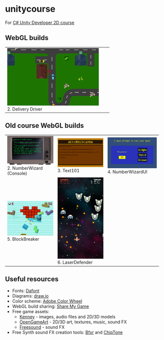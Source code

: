 # unitycourse
For [C# Unity Developer 2D course](https://www.udemy.com/unitycourse/)

## WebGL builds
<table>
  <tr>
    <td><a href="https://runninglvlan.github.io/unitycourse/02-DeliveryDriver/"><img src="/docs/02-DeliveryDriver/thumbnail.png" /></a><br>2. Delivery Driver</td>
    <td></td>
    <td></td>
  </tr>
</table>

## Old course WebGL builds
<table>
  <tr>
    <td><a href="https://runninglvlan.github.io/unitycourse/old-02-NumberWizard/"><img src="/docs/old-02-NumberWizard/thumbnail.png" /></a><br>2. NumberWizard (Console)</td>
    <td><a href="https://runninglvlan.github.io/unitycourse/old-03-Text101/"><img src="/docs/old-03-Text101/thumbnail.png" /></a><br>3. Text101</td>
    <td><a href="https://runninglvlan.github.io/unitycourse/old-04-NumberWizardUI/"><img src="/docs/old-04-NumberWizardUI/thumbnail.png" /></a><br>4. NumberWizardUI</td>
  </tr>
  <tr>
    <td><a href="https://runninglvlan.github.io/unitycourse/old-05-BlockBreaker/"><img src="/docs/old-05-BlockBreaker/thumbnail.png" /></a><br>5. BlockBreaker</td>
    <td><a href="https://runninglvlan.github.io/unitycourse/old-06-LaserDefender/"><img src="/docs/old-06-LaserDefender/thumbnail.png" /></a><br>6. LaserDefender</td>
    <td></td>
  </tr>
</table>

## Useful resources
- Fonts: [Dafont](https://www.dafont.com/)
- Diagrams: [draw.io](https://www.draw.io/)
- Color scheme: [Adobe Color Wheel](https://color.adobe.com/create/color-wheel/)
- WebGL build sharing: [Share My Game](http://www.sharemygame.com/)
- Free game assets:
  - [Kenney](https://kenney.nl/assets) - images, audio files and 2D/3D models
  - [OpenGameArt](https://opengameart.org/) - 2D/3D art, textures, music, sound FX
  - [Freesound](https://freesound.org/) - sound FX
- Free Synth sound FX creation tools: [Bfxr](https://www.bfxr.net/) and [ChipTone](http://sfbgames.com/chiptone/)
